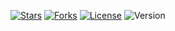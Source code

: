 [![Stars](https://gitee.com/tawords/tawords/badge/star.svg?theme=dark)](https://gitee.com/tawords/tawords/stargazers)
[![Forks](https://gitee.com/tawords/tawords/badge/fork.svg?theme=dark)](https://gitee.com/tawords/tawords/members)
[![License](https://img.shields.io/badge/License-MIT-breghtgreen)](https://gitee.com/tawords/tawords/blob/develop/LICENSE)
![Version](https://img.shields.io/badge/Version-1.0.0-blue)

<!-- include/badge.md -->

